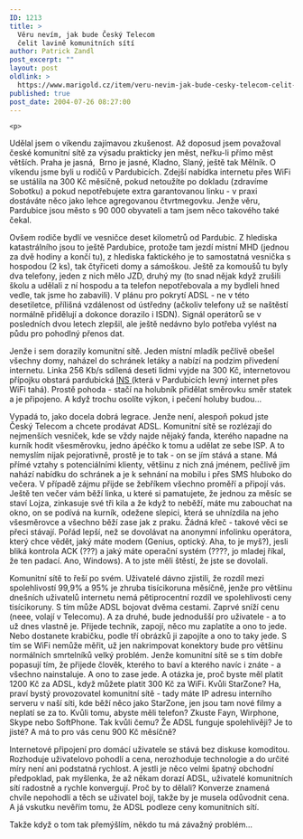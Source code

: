 ```yaml
---
ID: 1213
title: >
  Věru nevím, jak bude Český Telecom
  čelit lavině komunitních sítí
author: Patrick Zandl
post_excerpt: ""
layout: post
oldlink: >
  https://www.marigold.cz/item/veru-nevim-jak-bude-cesky-telecom-celit-lavine-komunitnich-siti
published: true
post_date: 2004-07-26 08:27:00
---
```

	<p>
Udělal jsem o víkendu zajímavou zkušenost. Až doposud jsem považoval české komunitní sítě za výsadu prakticky jen měst, neřku-li přímo měst větších. Praha je jasná,  Brno je jasné, Kladno, Slaný, ještě tak Mělník. O víkendu jsme byli u rodičů v Pardubicích. Zdejší nabídka internetu přes WiFi se ustálila na 300 Kč měsíčně, pokud netoužíte po dokladu (zdravíme Sobotku) a pokud nepotřebujete extra garantovanou linku - v praxi dostáváte něco jako lehce agregovanou čtvrtmegovku. Jenže věru, Pardubice jsou město s 90 000 obyvateli a tam jsem něco takového také čekal. </p>
<p>
Ovšem rodiče bydlí ve vesničce deset kilometrů od Pardubic. Z hlediska katastrálního jsou to ještě Pardubice, protože tam jezdí místní MHD (jednou za dvě hodiny a končí tu), z hlediska faktického je to samostatná vesnička s hospodou (2 ks), tak čtyřiceti domy a sámoškou. Ještě za komoušů tu byly dva telefony, jeden z nich mělo JZD, druhý my (to snad nějak když zrušili školu a udělali z ní hospodu a ta telefon nepotřebovala a my bydleli hned vedle, tak jsme ho zabavili). V plánu pro pokrytí ADSL - ne v této desetiletce, přílišná vzdálenost od ústředny (ačkoliv telefony už se naštěstí normálně přidělují a dokonce dorazilo i ISDN). Signál operátorů se v posledních dvou letech zlepšil, ale ještě nedávno bylo potřeba vylést na půdu pro pohodlný přenos dat. </p>
<p>
Jenže i sem dorazily komunitní sítě. Jeden místní mladík pečlivě obešel všechny domy, naházel do schránek letáky a nabízí na podzim přivedení internetu. Linka 256 Kb/s sdílená deseti lidmi vyjde na 300 Kč, internetovou přípojku obstará pardubická <a href="http://www.ins.cz/">INS </a>(která v Pardubicích levný internet přes WiFi tahá). Prostě pohoda - stačí na holubník přidělat směrovku směr statek a je připojeno. A když trochu osolíte výkon, i pečení holuby budou... </p>
<p>
Vypadá to, jako docela dobrá legrace. Jenže není, alespoň pokud jste Český Telecom a chcete prodávat ADSL. Komunitní sítě se rozlézají do nejmenších vesniček, kde se vždy najde nějaký fanda, kterého napadne na kurník hodit všesměrovku, jedno ápéčko k tomu a udělat ze sebe ISP. A to nemyslím nijak pejorativně, prostě je to tak - on se jím stává a stane. Má přímé vztahy s potenciálními klienty, většinu z nich zná jménem, pečlivě jim nahází nabídku do schránek a je k sehnání na mobilu i přes SMS hluboko do večera. V případě zájmu přijde se žebříkem všechno proměří a připojí vás. Ještě ten večer vám běží linka, u které si pamatujete, že jednou za měsíc se staví Lojza, zinkasuje své tři kila a že když to neběží, máte mu zabouchat na okno, on se podívá na kurník, odežene slepici, která se uhnízdila na jeho všesměrovce a všechno běží zase jak z praku. Žádná křeč - takové věci se přeci stávají. Pořád lepší, než se dovolávat na anonymní infolinku operátora, který chce vědět, jaký máte modem (Genius, optický. Aha, to je myš?), jesli bliká kontrola ACK (???) a jaký máte operační systém (????, jo mladej říkal, že ten padací. Ano, Windows). A to jste měli štěstí, že jste se dovolali. </p>
<p>
Komunitní sítě to řeší po svém. Uživatelé dávno zjistili, že rozdíl mezi spolehlivostí 99,9% a 95% je zhruba tisícikoruna měsíčně, jenže pro většinu dnešních uživatelů internetu nemá pětiprocentní rozdíl ve spolehlivosti ceny tisícikoruny. S tím může ADSL bojovat dvěma cestami. Zaprvé sníží cenu (neee, volají v Telecomu). A za druhé, bude jednodušší pro uživatele - a to už dnes vlastně je. Přijede technik, zapojí, něco mu zaplatíte a ono to jede. Nebo dostanete krabičku, podle tří obrázků ji zapojíte a ono to taky jede. S tím se WiFi nemůže měřit, už jen nakrimpovat konektory bude pro většinu normálních smrtelníků velký problém. Jenže komunitní sítě se s tím dobře popasují tím, že přijede člověk, kterého to baví a kterého navíc i znáte - a všechno nainstaluje. A ono to zase jede. A otázka je, proč byste měl platit 1200 Kč za ADSL, když můžete platit 300 Kč za WiFi. Kvůli StarZone? Ha, praví bystý provozovatel komunitní sítě - tady máte IP adresu interního serveru v naší síti, kde běží něco jako StarZone, jen jsou tam nové filmy a neplatí se za to. Kvůli tomu, abyste měli telefon? Zkuste Fayn, Wirphone, Skype nebo SoftPhone. Tak kvůli čemu? Že ADSL funguje spolehlivěji? Je to jisté? A má to pro vás cenu 900 Kč měsíčně?</p>
<p>
Internetové připojení pro domácí uživatele se stává bez diskuse komoditou. Rozhoduje uživatelovo pohodlí a cena, nerozhoduje technologie a do určité míry není ani podstatná rychlost. A jestli je něco velmi špatný obchodní předpoklad, pak myšlenka, že až někam dorazí ADSL, uživatelé komunitních sítí radostně a rychle konvergují. Proč by to dělali? Konverze znamená chvíle nepohodlí a těch se uživatel bojí, takže by je musela odůvodnit cena. A já vskutku nevěřím tomu, že ADSL podleze ceny komunitních sítí. </p>
<p>
Takže když o tom tak přemýšlím, někdo tu má závažný problém...</p>
